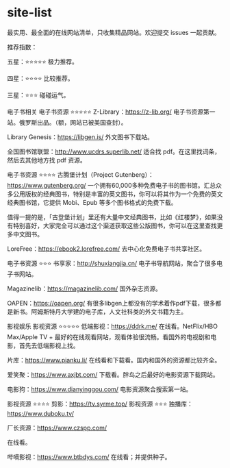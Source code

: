 # site-list
最实用、最全面的在线网站清单，只收集精品网站。欢迎提交 issues 一起贡献。

推荐指数：

五星：⭐️⭐️⭐️⭐️⭐️ 极力推荐。

四星：⭐️⭐️⭐️⭐️ 比较推荐。

三星：⭐️⭐️⭐️ 碰碰运气。

电子书相关
电子书资源 ⭐️⭐️⭐️⭐️⭐️
Z-Library：https://z-lib.org/
电子书资源第一站。俄罗斯出品。（额，网站已被美国查封）。

Library Genesis：https://libgen.is/
外文图书下载站。

全国图书馆联盟：http://www.ucdrs.superlib.net/
适合找 pdf。在这里找词条，然后去其他地方找 pdf 资源。

电子书资源 ⭐️⭐️⭐️⭐️
古腾堡计划（Project Gutenberg）：https://www.gutenberg.org/
一个拥有60,000多种免费电子书的图书馆。汇总众多公用版权的经典图书，特别是丰富的英文图书，你可以将其作为一个免费的英文经典图书馆，它提供 Mobi、Epub 等多个图书格式的免费下载。

值得一提的是，「古登堡计划」里还有大量中文经典图书，比如《红楼梦》，如果没有特别喜好，大家完全可以通过这个渠道获取这些公版图书，你可以在这里查找更多中文图书。

LoreFree：https://ebook2.lorefree.com/
去中心化免费电子书共享社区。

电子书资源 ⭐️⭐️⭐️
书享家：http://shuxiangjia.cn/
电子书导航网站，聚合了很多电子书网站。

Magazinelib：https://magazinelib.com/
国外杂志资源。

OAPEN：https://oapen.org/
有很多libgen上都没有的学术着作pdf下载，很多都是新书。阿姆斯特丹大学建的电子库，人文社科类的外文书籍为主。

影视娱乐
影视资源 ⭐️⭐️⭐️⭐️⭐️
低端影视：https://ddrk.me/
在线看。NetFlix/HBO Max/Apple TV + 最好的在线观看网站，观看体验很流畅。看国外的电视剧和电影，首先去低端影视上找。

片库：https://www.pianku.li/
在线看和下载看。国内和国外的资源都比较齐全。

爱笑聚：https://www.axjbt.com/
下载看。胖鸟之后最好的电影资源下载网站。

电影狗：https://www.dianyinggou.com/
电影资源聚合搜索第一站。

影视资源 ⭐️⭐️⭐️⭐️
剪影：https://tv.syrme.top/
影视资源 ⭐️⭐️⭐️
独播库：https://www.duboku.tv/

厂长资源：https://www.czspp.com/

在线看。

哔嘀影视：https://www.btbdys.com/
在线看；并提供种子。
